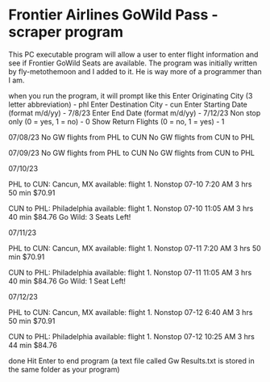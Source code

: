 # Frontier Airlines GoWild Pass - scraper program

This PC executable program will allow a user to enter flight information and see if Frontier GoWild Seats are available.
The program was initially written by fly-metothemoon and I added to it. He is way more of a programmer than I am.


when you run the program, it will prompt like this
Enter Originating City (3 letter abbreviation) - phl
Enter Destination City - cun
Enter Starting Date (format m/d/yy) - 7/8/23
Enter End Date (format m/d/yy) - 7/12/23
Non stop only  (0 = yes, 1 = no) - 0
Show Return Flights  (0 = no, 1 = yes) - 1

07/08/23
No GW flights from PHL to CUN
No GW flights from CUN to PHL

07/09/23
No GW flights from PHL to CUN
No GW flights from CUN to PHL

07/10/23

PHL to CUN: Cancun, MX available:
flight 1. Nonstop   07-10 7:20 AM 3 hrs 50 min $70.91

CUN to PHL: Philadelphia available:
flight 1. Nonstop   07-10 11:05 AM 3 hrs 40 min $84.76
Go Wild: 3 Seats Left!


07/11/23

PHL to CUN: Cancun, MX available:
flight 1. Nonstop   07-11 7:20 AM 3 hrs 50 min $70.91

CUN to PHL: Philadelphia available:
flight 1. Nonstop   07-11 11:05 AM 3 hrs 40 min $84.76
Go Wild: 1 Seat Left!


07/12/23

PHL to CUN: Cancun, MX available:
flight 1. Nonstop   07-12 6:40 AM 3 hrs 50 min $70.91

CUN to PHL: Philadelphia available:
flight 1. Nonstop   07-12 10:25 AM 3 hrs 44 min $84.76

done
Hit Enter to end program (a text file called Gw Results.txt is stored in the same folder as your program)
